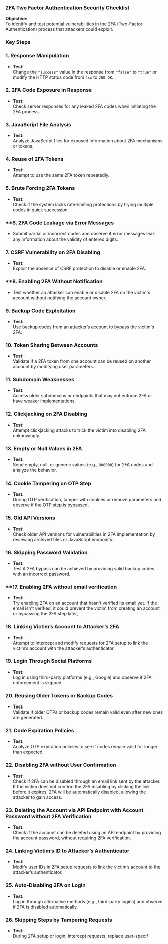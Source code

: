 ### **2FA Two Factor Authentication Security Checklist**  

**Objective:**  
To identify and test potential vulnerabilities in the 2FA (Two-Factor Authentication) process that attackers could exploit.  

### Key Steps 

### **1. Response Manipulation**  
- **Test:**  
  Change the `"success"` value in the response from `"false"` to `"true"` or modify the HTTP status code from `4xx` to `200 OK`.

### **2. 2FA Code Exposure in Response**  
- **Test:**  
  Check server responses for any leaked 2FA codes when initiating the 2FA process.

### **3. JavaScript File Analysis**  
- **Test:**  
  Analyze JavaScript files for exposed information about 2FA mechanisms or tokens.

### **4. Reuse of 2FA Tokens**  
- **Test:**  
  Attempt to use the same 2FA token repeatedly.

### **5. Brute Forcing 2FA Tokens**  
- **Test:**  
  Check if the system lacks rate-limiting protections by trying multiple codes in quick succession.

### **6. **2FA Code Leakage via Error Messages**  
   - Submit partial or incorrect codes and observe if error messages leak any information about the validity of entered digits.  

### **7. CSRF Vulnerability on 2FA Disabling**  
- **Test:**  
  Exploit the absence of CSRF protection to disable or enable 2FA.

### **8. **Enabling 2FA Without Notification**  
   - Test whether an attacker can enable or disable 2FA on the victim's account without notifying the account owner.  

### **9. Backup Code Exploitation**  
- **Test:**  
  Use backup codes from an attacker’s account to bypass the victim's 2FA.

### **10. Token Sharing Between Accounts**  
- **Test:**  
  Validate if a 2FA token from one account can be reused on another account by modifying user parameters.

### **11. Subdomain Weaknesses**  
- **Test:**  
  Access older subdomains or endpoints that may not enforce 2FA or have weaker implementations.

### **12. Clickjacking on 2FA Disabling**  
- **Test:**  
  Attempt clickjacking attacks to trick the victim into disabling 2FA unknowingly.

### **13. Empty or Null Values in 2FA**  
- **Test:**  
  Send empty, null, or generic values (e.g., `000000`) for 2FA codes and analyze the behavior.

### **14. Cookie Tampering on OTP Step**  
- **Test:**  
  During OTP verification, tamper with cookies or remove parameters and observe if the OTP step is bypassed.

### **15. Old API Versions**  
- **Test:**  
  Check older API versions for vulnerabilities in 2FA implementation by reviewing archived files or JavaScript endpoints.

### **16. Skipping Password Validation**  
- **Test:**  
  Test if 2FA bypass can be achieved by providing valid backup codes with an incorrect password.

### **17.  Enabling 2FA without email verification
- **Test:**  
Try enabling 2FA on an account that hasn't verified its email yet. If the email isn't verified, it could prevent the victim from creating an account or bypassing the 2FA step later, 

### **18. Linking Victim’s Account to Attacker’s 2FA**  
- **Test:**  
  Attempt to intercept and modify requests for 2FA setup to link the victim’s account with the attacker’s authenticator.

### **19. Login Through Social Platforms**  
- **Test:**  
  Log in using third-party platforms (e.g., Google) and observe if 2FA enforcement is skipped.

### **20. Reusing Older Tokens or Backup Codes**  
- **Test:**  
  Validate if older OTPs or backup codes remain valid even after new ones are generated.

### **21. Code Expiration Policies**  
- **Test:**  
  Analyze OTP expiration policies to see if codes remain valid for longer than expected.

### **22. Disabling 2FA without User Confirmation**
- **Test:**  
  Check if 2FA can be disabled through an email link sent by the attacker. If the victim does not confirm the 2FA disabling by clicking the link before it expires, 2FA will be automatically disabled, allowing the attacker to gain access.

### **23. Deleting the Account via API Endpoint with Account Password without 2FA Verification**
- **Test:**  
  Check if the account can be deleted using an API endpoint by providing the account password, without requiring 2FA verification. 

### **24. Linking Victim’s ID to Attacker’s Authenticator**  
- **Test:**  
  Modify user IDs in 2FA setup requests to link the victim’s account to the attacker’s authenticator.

### **25. Auto-Disabling 2FA on Login**  
- **Test:**  
  Log in through alternative methods (e.g., third-party logins) and observe if 2FA is disabled automatically.

### **26. Skipping Steps by Tampering Requests**  
- **Test:**  
  During 2FA setup or login, intercept requests, replace user-specif
